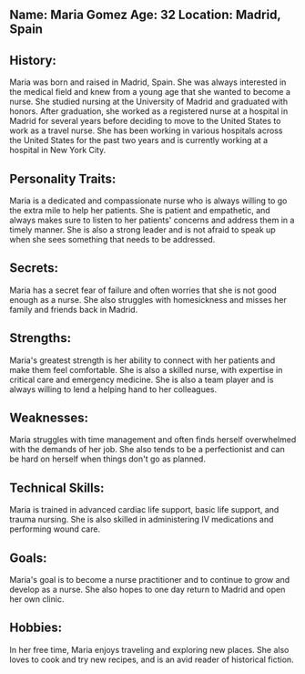 Name: Maria Gomez
Age: 32
Location: Madrid, Spain
---
History:
---
Maria was born and raised in Madrid, Spain. She was always interested in the medical field and knew from a young age that she wanted to become a nurse. She studied nursing at the University of Madrid and graduated with honors. After graduation, she worked as a registered nurse at a hospital in Madrid for several years before deciding to move to the United States to work as a travel nurse. She has been working in various hospitals across the United States for the past two years and is currently working at a hospital in New York City.

Personality Traits:
---
Maria is a dedicated and compassionate nurse who is always willing to go the extra mile to help her patients. She is patient and empathetic, and always makes sure to listen to her patients' concerns and address them in a timely manner. She is also a strong leader and is not afraid to speak up when she sees something that needs to be addressed.

Secrets:
---
Maria has a secret fear of failure and often worries that she is not good enough as a nurse. She also struggles with homesickness and misses her family and friends back in Madrid.

Strengths:
---
Maria's greatest strength is her ability to connect with her patients and make them feel comfortable. She is also a skilled nurse, with expertise in critical care and emergency medicine. She is also a team player and is always willing to lend a helping hand to her colleagues.

Weaknesses:
---
Maria struggles with time management and often finds herself overwhelmed with the demands of her job. She also tends to be a perfectionist and can be hard on herself when things don't go as planned.

Technical Skills:
---
Maria is trained in advanced cardiac life support, basic life support, and trauma nursing. She is also skilled in administering IV medications and performing wound care.

Goals:
---
Maria's goal is to become a nurse practitioner and to continue to grow and develop as a nurse. She also hopes to one day return to Madrid and open her own clinic.

Hobbies:
---
In her free time, Maria enjoys traveling and exploring new places. She also loves to cook and try new recipes, and is an avid reader of historical fiction.